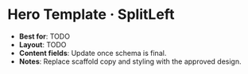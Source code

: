 # Hero Template · SplitLeft

- **Best for**: TODO
- **Layout**: TODO
- **Content fields**: Update once schema is final.
- **Notes**: Replace scaffold copy and styling with the approved design.
